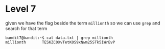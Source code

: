 # Level 7

given we have the flag beside the term `millionth` so we can use `grep` and search for that term

```
bandit7@bandit:~$ cat data.txt | grep millionth
millionth       TESKZC0XvTetK0S9xNwm25STk5iWrBvP
```